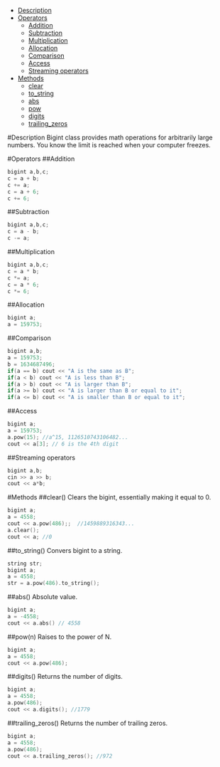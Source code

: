 * [Description](#description)
* [Operators](#operators)
  * [Addition](#addition)
  * [Subtraction](#subtraction)
  * [Multiplication](#multiplication)
  * [Allocation](#allocation)
  * [Comparison](#comparison)
  * [Access](#access)
  * [Streaming operators](#streaming-operators)
* [Methods](#methods)
  * [clear](#clear)
  * [to_string](#toString)
  * [abs](#abs)
  * [pow](#pown)
  * [digits](#digits)
  * [trailing_zeros](#trailingZeros)

#Description
Bigint class provides math operations for arbitrarily large numbers. You know the limit is reached when your computer freezes.

#Operators
##Addition
```C++
bigint a,b,c;
c = a + b;
c += a;
c = a + 6;
c += 6;
```
##Subtraction
```C++
bigint a,b,c;
c = a - b;
c -= a;
```
##Multiplication
```C++
bigint a,b,c;
c = a * b;
c *= a;
c = a * 6;
c *= 6;
```
##Allocation
```C++
bigint a;
a = 159753;
```
##Comparison
```C++
bigint a,b;
a = 159753;
b = 1634687496;
if(a == b) cout << "A is the same as B";
if(a < b) cout << "A is less than B";
if(a > b) cout << "A is larger than B";
if(a >= b) cout << "A is larger than B or equal to it";
if(a <= b) cout << "A is smaller than B or equal to it";
```
##Access
```C++
bigint a;
a = 159753;
a.pow(15); //a^15, 1126510743106482...
cout << a[3]; // 6 is the 4th digit
```
##Streaming operators
```C++
bigint a,b;
cin >> a >> b;
cout << a*b;
```
#Methods
##clear()
Clears the bigint, essentially making it equal to 0.
```C++
bigint a;
a = 4558;
cout << a.pow(486);;  //1459889316343...
a.clear();
cout << a; //0
```
##to_string()
Convers bigint to a string.
```C++
string str;
bigint a;
a = 4558;
str = a.pow(486).to_string();
```
##abs()
Absolute value.
```C++
bigint a;
a = -4558;
cout << a.abs() // 4558
```
##pow(n)
Raises to the power of N.
```C++
bigint a;
a = 4558;
cout << a.pow(486);
```
##digits()
Returns the number of digits.
```C++
bigint a;
a = 4558;
a.pow(486);
cout << a.digits(); //1779
```
##trailing_zeros()
Returns the number of trailing zeros.
```C++
bigint a;
a = 4558;
a.pow(486);
cout << a.trailing_zeros(); //972
```